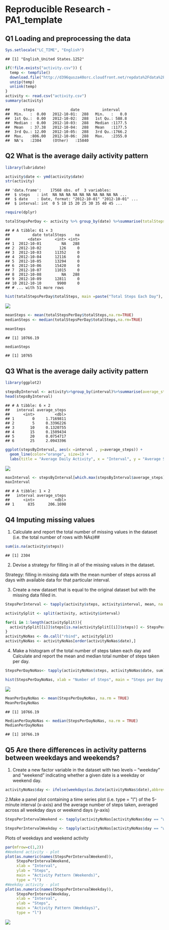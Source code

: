 # Reproducible Research - PA1_template




## Q1 Loading and preprocessing the data


```r
Sys.setlocale("LC_TIME", "English")
```

```
## [1] "English_United States.1252"
```

```r
if(!file.exists("activity.csv")) {
  temp <- tempfile()
  download.file("http://d396qusza40orc.cloudfront.net/repdata%2Fdata%2Factivity.zip",temp)
  unzip(temp)
  unlink(temp)
}
activity <- read.csv("activity.csv")
summary(activity)
```

```
##      steps                date          interval     
##  Min.   :  0.00   2012-10-01:  288   Min.   :   0.0  
##  1st Qu.:  0.00   2012-10-02:  288   1st Qu.: 588.8  
##  Median :  0.00   2012-10-03:  288   Median :1177.5  
##  Mean   : 37.38   2012-10-04:  288   Mean   :1177.5  
##  3rd Qu.: 12.00   2012-10-05:  288   3rd Qu.:1766.2  
##  Max.   :806.00   2012-10-06:  288   Max.   :2355.0  
##  NA's   :2304     (Other)   :15840
```
## Q2 What is the average daily activity pattern


```r
library(lubridate)
```

```r
activity$date <- ymd(activity$date)
str(activity)
```

```
## 'data.frame':	17568 obs. of  3 variables:
##  $ steps   : int  NA NA NA NA NA NA NA NA NA NA ...
##  $ date    : Date, format: "2012-10-01" "2012-10-01" ...
##  $ interval: int  0 5 10 15 20 25 30 35 40 45 ...
```


```r
require(dplyr)
```

```r
totalStepsPerDay <- activity %>% group_by(date) %>%summarise(totalSteps=sum(steps),na=sum(is.na(steps))) %>% print
```

```
## # A tibble: 61 × 3
##          date totalSteps    na
##        <date>      <int> <int>
## 1  2012-10-01         NA   288
## 2  2012-10-02        126     0
## 3  2012-10-03      11352     0
## 4  2012-10-04      12116     0
## 5  2012-10-05      13294     0
## 6  2012-10-06      15420     0
## 7  2012-10-07      11015     0
## 8  2012-10-08         NA   288
## 9  2012-10-09      12811     0
## 10 2012-10-10       9900     0
## # ... with 51 more rows
```

```r
hist(totalStepsPerDay$totalSteps, main =paste("Total Steps Each Day"), xlab="Number of Steps",col="green")
```


![](./figure-html/unnamed-chunk-5-1.png)

```r
meanSteps <- mean(totalStepsPerDay$totalSteps,na.rm=TRUE)
medianSteps <- median(totalStepsPerDay$totalSteps,na.rm=TRUE)
```

```r
meanSteps
```

```
## [1] 10766.19
```

```r
medianSteps
```

```
## [1] 10765
```
## Q3 What is the average daily activity pattern


```r
library(ggplot2)
```

```r
stepsByInterval <- activity%>%group_by(interval)%>%summarise(average_steps=mean(steps, na.rm=TRUE))
head(stepsByInterval)
```

```
## # A tibble: 6 × 2
##   interval average_steps
##      <int>         <dbl>
## 1        0     1.7169811
## 2        5     0.3396226
## 3       10     0.1320755
## 4       15     0.1509434
## 5       20     0.0754717
## 6       25     2.0943396
```

```r
ggplot(stepsByInterval, aes(x =interval , y=average_steps)) +
  geom_line(color="orange", size=1) +
  labs(title = "Average Daily Activity", x = "Interval", y = "Average Steps Across All Day")
```

![](./figure-html/unnamed-chunk-9-1.png)


```r
maxInterval <- stepsByInterval[which.max(stepsByInterval$average_steps),]
maxInterval
```

```
## # A tibble: 1 × 2
##   interval average_steps
##      <int>         <dbl>
## 1      835      206.1698
```
## Q4 Imputing missing values

1. Calculate and report the total number of missing values in the dataset (i.e. the total number of rows with NAs)##


```r
sum(is.na(activity$steps))
```

```
## [1] 2304
```
2. Devise a strategy for filling in all of the missing values in the dataset.

Strategy: filling in missing data with the mean number of steps across all days with available data for that particular interval.

3. Create a new dataset that is equal to the original dataset but with the missing data filled in.


```r
StepsPerInterval <- tapply(activity$steps, activity$interval, mean, na.rm = TRUE)

activitySplit <- split(activity, activity$interval)

for(i in 1:length(activitySplit)){
  activitySplit[[i]]$steps[is.na(activitySplit[[i]]$steps)] <- StepsPerInterval[i]
}
activityNoNas <- do.call("rbind", activitySplit)
activityNoNas <- activityNoNas[order(activityNoNas$date),]
```

4. Make a histogram of the total number of steps taken each day and Calculate and report the mean and median total number of steps taken per day.


```r
StepsPerDayNoNas<- tapply(activityNoNas$steps, activityNoNas$date, sum)

hist(StepsPerDayNoNas, xlab = "Number of Steps", main = "Steps per Day (without NA)", col="orange")
```

![](./figure-html/unnamed-chunk-13-1.png)

```r
MeanPerDayNoNas <- mean(StepsPerDayNoNas, na.rm = TRUE)
MeanPerDayNoNas
```

```
## [1] 10766.19
```

```r
MedianPerDayNoNas <- median(StepsPerDayNoNas, na.rm = TRUE)
MedianPerDayNoNas
```

```
## [1] 10766.19
```


## Q5 Are there differences in activity patterns between weekdays and weekends?


1. Create a new factor variable in the dataset with two levels – “weekday” and “weekend” indicating whether a given date is a weekday or weekend day.


```r
activityNoNas$day <- ifelse(weekdays(as.Date(activityNoNas$date),abbreviate = FALSE) == "Saturday" | weekdays(as.Date(activityNoNas$date),abbreviate = FALSE) == "Sunday", "weekend", "weekday")
```

2.Make a panel plot containing a time series plot (i.e. type = "l") of the 5-minute interval (x-axis) and the average number of steps taken, averaged across all weekday days or weekend days (y-axis)


```r
StepsPerIntervalWeekend <- tapply(activityNoNas[activityNoNas$day == "weekend" ,]$steps, activityNoNas[activityNoNas$day == "weekend" ,]$interval, mean, na.rm = TRUE)

StepsPerIntervalWeekday <- tapply(activityNoNas[activityNoNas$day == "weekday" ,]$steps, activityNoNas[activityNoNas$day == "weekday" ,]$interval, mean, na.rm = TRUE)
```
Plots of weekdays and weekend activity

```r
par(mfrow=c(1,2))
#Weekend activity - plot
plot(as.numeric(names(StepsPerIntervalWeekend)), 
     StepsPerIntervalWeekend, 
     xlab = "Interval", 
     ylab = "Steps", 
     main = "Activity Pattern (Weekends)", 
     type = "l")
#Weekday activity - plot
plot(as.numeric(names(StepsPerIntervalWeekday)), 
     StepsPerIntervalWeekday, 
     xlab = "Interval", 
     ylab = "Steps", 
     main = "Activity Pattern (Weekdays)", 
     type = "l")
```

![](./figure-html/unnamed-chunk-17-1.png)





